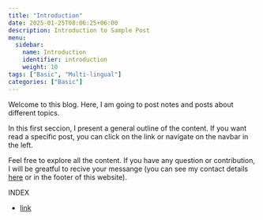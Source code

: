 ```yaml
---
title: "Introduction"
date: 2025-01-25T08:06:25+06:00
description: Introduction to Sample Post
menu:
  sidebar:
    name: Introduction
    identifier: introduction
    weight: 10
tags: ["Basic", "Multi-lingual"]
categories: ["Basic"]
---
```


Welcome to this blog. Here, I am going to post notes and posts about different topics. 

In this first seccion, I present a general outline of the content. If you want read a specific post, you can click on the link or navigate on the navbar in the left. 

Feel free to explore all the content. If you have any question or contribution, I will be greatful to recive your messange (you can see my contact details [here](https://joelcastillo.netlify.app/#about) or in the footer of this website). 

INDEX
- [link](files/leetcode/01_1768_Merge_Strings_Alternately.html)
